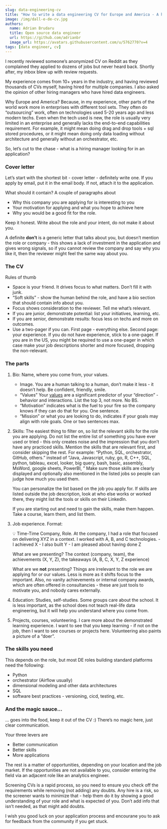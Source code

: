 ```yaml
---
slug: data-engineering-cv
title: "How to write a data engineering CV for Europe and America - A hiring manager’s perspective"
image: /img/dall-e-de-cv.jpg
authors:
  name: Adrian Brudaru
  title: Open source data engineer
  url: https://github.com/adrianbr
  image_url: https://avatars.githubusercontent.com/u/5762770?v=4
tags: [data engineer, cv]
---
```


I recently reviewed someone’s anonymized CV on Reddit as they complained they applied to dozens of jobs but never heard back. Shortly after, my inbox blew up with review requests.

My experience comes from 10+ years in the industry, and having reviewed thousands of CVs myself, having hired for multiple companies. I also asked the opinion of other hiring managers who have hired data engineers.

Why Europe and America? Because, in my experience, other parts of the world work more in enterprises with different tool sets. They often do “outsourcing” work, often on technologies used 5-20 years ago and less modern techs. Even when the tech used is new, the role is usually very limited in an enterprise and generally lacks the end-to-end capabilities requirement. For example, it might mean doing drag and drop tools + sql stored procedures, or it might mean doing only data loading without architecture and generally without an orchestrator, etc.

So, let’s cut to the chase - what is a hiring manager looking for in an application?

### Cover letter

Let’s start with the shortest bit - cover letter - definitely write one. If you apply by email, put it in the email body. If not, attach it to the application.

What should it contain? A couple of paragraphs about

- Why this company you are applying for is interesting to you
- Your motivation for applying and what you hope to achieve here
- Why you would be a good fit for the role.

Keep it honest. Write about the role and your intent, do not make it about you.

A definite **don’t** is a generic letter that talks about you, but doesn’t mention the role or company - this shows a lack of investment in the application and gives wrong signals, so if you cannot review the company and say why you like it, then the reviewer might feel the same way about you.

### The CV

Rules of thumb

- Space is your friend. It drives focus to what matters. Don’t fill it with junk.
- “Soft skills” - show the human behind the role, and have a bio section that should contain info about you.
- Focus shows consideration to the reviewer. Tell me what’s relevant.
- If you are junior, demonstrate potential: list your initiatives, learning, etc.
- If you are senior, demonstrate results: focus less on techs and more on outcomes.
- Use a two-pager if you can. First page - everything else. Second page: your experience. If you do not have experience, stick to a one-pager. If you are in the US, you might be required to use a one-pager in which case make your job descriptions shorter and more focused, dropping the non-relevant.

### The parts

1. Bio: Name, where you come from, your values.
    - Image. You are a human talking to a human, don’t make it less - it doesn’t help. Be confident, friendly, smile.
    - “Values” Your [values](https://en.wikipedia.org/wiki/Values_(Western_philosophy)) are a significant predictor of your “direction” - behavior and interactions. List the top 3, not more. No BS.
    - “Motivation”  indicates what is the fuel to your fire so the company knows if they can do that for you. One sentence.
    - “Mission” or what you are looking to do, indicates if your goals may align with role goals. One or two sentences max.

1. Skills:  The easiest thing to filter on, so list the relevant skills for the role you are applying. Do not list the entire list of something you have ever used or tried - this only creates noise and the impression that you don’t have any practiced skills. Mention the skills that are relevant first, and consider skipping the rest. For example: “Python, SQL, orchestrator, GitHub, others.”  instead of “Java, Javascript, ruby, go, R, C++, SQL, python, tableau, excel, looker, big query, bash, basic, assembly, MsWord, google sheets, PowerBI, ” Make sure those skills are clearly displayed and optionally also mentioned in the listed jobs so people can judge how much you used them.

    You can personalize the list based on the job you apply for. If skills are listed outside the job description, look at who else works or worked there, they might list the tools or skills on their LinkedIn.

    If you are starting out and need to gain the skills, make them happen. Take a course, learn them, and list them.

2. Job experience. Format:

    <aside>
    💡 Time-Time Company, Role.
    At the company, I had a role that focused on delivering XYZ in a context. I worked with A, B, and C technologies.
        - I achieved X
        - I also built Y
        - I am pleased about having done Z

    </aside>

    What are we presenting? The context (company, team), the achievements (X, Y, Z), the takeaways (A, B, C, X, Y, Z experience)

    What are we **not** presenting? Things are irrelevant to the role we are applying for or our values. Less is more as it shifts focus to the important. Also, no vanity achievements or internal company awards, which are often offered in consultancies - these are just tools to motivate you, and nobody cares externally.

3. Education: Studies, self-studies. Some groups care about the school. It is less important, as the school does not teach real-life data engineering, but it will help you understand where you come from.
4. Projects, courses, volunteering. I care more about the demonstrated learning experience. I want to see that you keep learning - if not on the job, then I want to see courses or projects here. Volunteering also paints a picture of a “doer”.

### The skills you need

This depends on the role, but most DE roles building standard platforms need the following:

- Python
- orchestrator (Airflow usually)
- dimensional modeling and other data architectures
- SQL
- software best practices - versioning, cicd, testing, etc.

### And the magic sauce…

… goes into the food, keep it out of the CV :) There’s no magic here, just clear communication.

Your three levers are

- Better communication
- Better skills
- More applications

The rest is a matter of opportunities, depending on your location and the job market. If the opportunities are not available to you, consider entering the field via an adjacent role like an analytics engineer.

Screening CVs is a rapid process, so you need to ensure you check off the requirements while removing (not adding) any doubts. Any hire is a risk, so the screener wants to minimize that - help them do it by showing a good understanding of your role and what is expected of you. Don’t add info that isn’t needed, as that might add doubts.

I wish you good luck on your application process and encourane you to ask for feedback from the community if you get stuck.